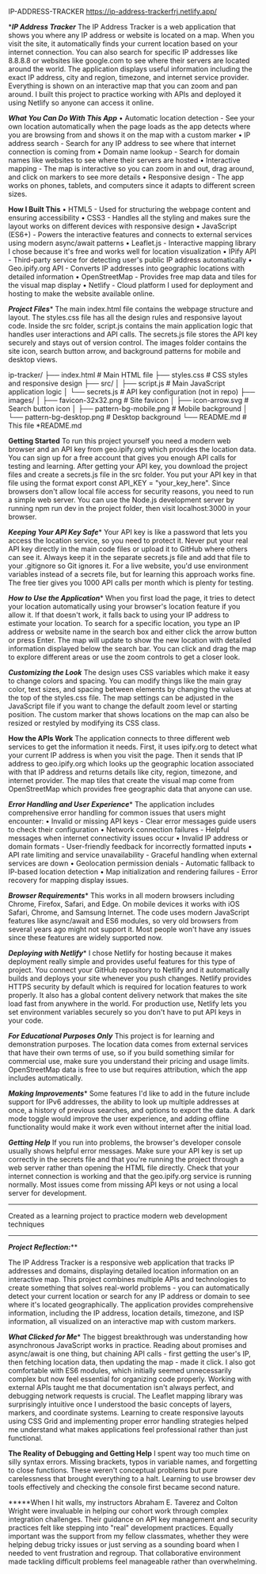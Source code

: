 IP-ADDRESS-TRACKER
https://ip-address-trackerfrj.netlify.app/

****IP Address Tracker***
The IP Address Tracker is a web application that shows you where any IP address or website is located on a map. When you visit the site, it automatically finds your current location based on your internet connection. You can also search for specific IP addresses like 8.8.8.8 or websites like google.com to see where their servers are located around the world. The application displays useful information including the exact IP address, city and region, timezone, and internet service provider. Everything is shown on an interactive map that you can zoom and pan around. I built this project to practice working with APIs and deployed it using Netlify so anyone can access it online.

*****What You Can Do With This App*****
• Automatic location detection - See your own location automatically when the page loads as the app detects where you are browsing from and shows it on the map with a custom marker • IP address search - Search for any IP address to see where that internet connection is coming from • Domain name lookup - Search for domain names like websites to see where their servers are hosted • Interactive mapping - The map is interactive so you can zoom in and out, drag around, and click on markers to see more details • Responsive design - The app works on phones, tablets, and computers since it adapts to different screen sizes.

****How I Built This****
• HTML5 - Used for structuring the webpage content and ensuring accessibility • CSS3 - Handles all the styling and makes sure the layout works on different devices with responsive design • JavaScript (ES6+) - Powers the interactive features and connects to external services using modern async/await patterns • Leaflet.js - Interactive mapping library I chose because it's free and works well for location visualization • IPify API - Third-party service for detecting user's public IP address automatically • Geo.ipify.org API - Converts IP addresses into geographic locations with detailed information • OpenStreetMap - Provides free map data and tiles for the visual map display • Netlify - Cloud platform I used for deployment and hosting to make the website available online.

***Project Files****
The main index.html file contains the webpage structure and layout. The styles.css file has all the design rules and responsive layout code. Inside the src folder, script.js contains the main application logic that handles user interactions and API calls. The secrets.js file stores the API key securely and stays out of version control. The images folder contains the site icon, search button arrow, and background patterns for mobile and desktop views.

ip-tracker/
├── index.html              # Main HTML file
├── styles.css              # CSS styles and responsive design
├── src/
│   ├── script.js           # Main JavaScript application logic
│   └── secrets.js          # API key configuration (not in repo)
├── images/
│   ├── favicon-32x32.png   # Site favicon
│   ├── icon-arrow.svg      # Search button icon
│   ├── pattern-bg-mobile.png    # Mobile background
│   └── pattern-bg-desktop.png   # Desktop background
└── README.md               # This file
*README.md

****Getting Started****
To run this project yourself you need a modern web browser and an API key from geo.ipify.org which provides the location data. You can sign up for a free account that gives you enough API calls for testing and learning. After getting your API key, you download the project files and create a secrets.js file in the src folder. You put your API key in that file using the format export const API_KEY = "your_key_here". Since browsers don't allow local file access for security reasons, you need to run a simple web server. You can use the Node.js development server by running npm run dev in the project folder, then visit localhost:3000 in your browser.

***Keeping Your API Key Safe****
Your API key is like a password that lets you access the location service, so you need to protect it. Never put your real API key directly in the main code files or upload it to GitHub where others can see it. Always keep it in the separate secrets.js file and add that file to your .gitignore so Git ignores it. For a live website, you'd use environment variables instead of a secrets file, but for learning this approach works fine. The free tier gives you 1000 API calls per month which is plenty for testing.

***How to Use the Application****
When you first load the page, it tries to detect your location automatically using your browser's location feature if you allow it. If that doesn't work, it falls back to using your IP address to estimate your location. To search for a specific location, you type an IP address or website name in the search box and either click the arrow button or press Enter. The map will update to show the new location with detailed information displayed below the search bar. You can click and drag the map to explore different areas or use the zoom controls to get a closer look.

***Customizing the Look***
The design uses CSS variables which make it easy to change colors and spacing. You can modify things like the main gray color, text sizes, and spacing between elements by changing the values at the top of the styles.css file. The map settings can be adjusted in the JavaScript file if you want to change the default zoom level or starting position. The custom marker that shows locations on the map can also be resized or restyled by modifying its CSS class.

****How the APIs Work****
The application connects to three different web services to get the information it needs. First, it uses ipify.org to detect what your current IP address is when you visit the page. Then it sends that IP address to geo.ipify.org which looks up the geographic location associated with that IP address and returns details like city, region, timezone, and internet provider. The map tiles that create the visual map come from OpenStreetMap which provides free geographic data that anyone can use.

***Error Handling and User Experience****
The application includes comprehensive error handling for common issues that users might encounter:
• Invalid or missing API keys - Clear error messages guide users to check their configuration • Network connection failures - Helpful messages when internet connectivity issues occur
• Invalid IP address or domain formats - User-friendly feedback for incorrectly formatted inputs • API rate limiting and service unavailability - Graceful handling when external services are down • Geolocation permission denials - Automatic fallback to IP-based location detection • Map initialization and rendering failures - Error recovery for mapping display issues.

***Browser Requirements****
This works in all modern browsers including Chrome, Firefox, Safari, and Edge. On mobile devices it works with iOS Safari, Chrome, and Samsung Internet. The code uses modern JavaScript features like async/await and ES6 modules, so very old browsers from several years ago might not support it. Most people won't have any issues since these features are widely supported now.

***Deploying with Netlify****
I chose Netlify for hosting because it makes deployment really simple and provides useful features for this type of project. You connect your GitHub repository to Netlify and it automatically builds and deploys your site whenever you push changes. Netlify provides HTTPS security by default which is required for location features to work properly. It also has a global content delivery network that makes the site load fast from anywhere in the world. For production use, Netlify lets you set environment variables securely so you don't have to put API keys in your code.

***For Educational Purposes Only***
This project is for learning and demonstration purposes. The location data comes from external services that have their own terms of use, so if you build something similar for commercial use, make sure you understand their pricing and usage limits. OpenStreetMap data is free to use but requires attribution, which the app includes automatically.

***Making Improvements****
Some features I'd like to add in the future include support for IPv6 addresses, the ability to look up multiple addresses at once, a history of previous searches, and options to export the data. A dark mode toggle would improve the user experience, and adding offline functionality would make it work even without internet after the initial load.

***Getting Help***
If you run into problems, the browser's developer console usually shows helpful error messages. Make sure your API key is set up correctly in the secrets file and that you're running the project through a web server rather than opening the HTML file directly. Check that your internet connection is working and that the geo.ipify.org service is running normally. Most issues come from missing API keys or not using a local server for development.
________________________________________

Created as a learning project to practice modern web development techniques

****************************

***Project Reflection:*****

The IP Address Tracker is a responsive web application that tracks IP addresses and domains, displaying detailed location information on an interactive map. This project combines multiple APIs and technologies to create something that solves real-world problems - you can automatically detect your current location or search for any IP address or domain to see where it's located geographically. The application provides comprehensive information, including the IP address, location details, timezone, and ISP information, all visualized on an interactive map with custom markers.

***What Clicked for Me****
The biggest breakthrough was understanding how asynchronous JavaScript works in practice. Reading about promises and async/await is one thing, but chaining API calls - first getting the user's IP, then fetching location data, then updating the map - made it click. I also got comfortable with ES6 modules, which initially seemed unnecessarily complex but now feel essential for organizing code properly.
Working with external APIs taught me that documentation isn't always perfect, and debugging network requests is crucial. The Leaflet mapping library was surprisingly intuitive once I understood the basic concepts of layers, markers, and coordinate systems. Learning to create responsive layouts using CSS Grid and implementing proper error handling strategies helped me understand what makes applications feel professional rather than just functional.

****The Reality of Debugging and Getting Help****
I spent way too much time on silly syntax errors. Missing brackets, typos in variable names, and forgetting to close functions. These weren't conceptual problems but pure carelessness that brought everything to a halt. Learning to use browser dev tools effectively and checking the console first became second nature.

*****When I hit walls,  my instructors Abraham E. Taverez and Colton Wright were invaluable in helping our cohort work through complex integration challenges. Their guidance on API key management and security practices felt like stepping into "real" development practices. Equally important was the support from my fellow classmates, whether they were helping debug tricky issues or just serving as a sounding board when I needed to vent frustration and regroup. That collaborative environment made tackling difficult problems feel manageable rather than overwhelming.


